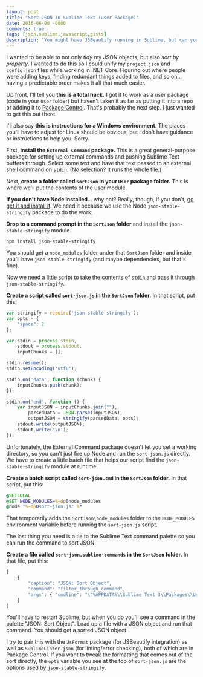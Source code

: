 ```yaml
---
layout: post
title: "Sort JSON in Sublime Text (User Package)"
date: 2016-06-08 -0800
comments: true
tags: [json,sublime,javascript,gists]
description: "You might have JSBeautify running in Sublime, but can you sort your JSON objects? Now you can."
---
```

I wanted to be able to not only _tidy_ my JSON objects, but also _sort by property_. I wanted to do this so I could unify my `project.json` and `config.json` files while working in .NET Core. Figuring out where people were adding keys, finding redundant things added to files, and so on... having a predictable order makes it all that much easier.

Up front, I'll tell you **this is a total hack.** I got it to work as a user package (code in your `User` folder) but haven't taken it as far as putting it into a repo or adding it to [Package Control](https://packagecontrol.io/). That's probably the next step. I just wanted to get this out there.

I'll also say **this is instructions for a Windows environment**. The places you'll have to adjust for Linux should be obvious, but I don't have guidance or instructions to help you. Sorry.

First, **install the `External Command` package.** This is a great general-purpose package for setting up external commands and pushing Sublime Text buffers through. Select some text and have that text passed to an external shell command on `stdin`. (No selection? It runs the whole file.)

Next, **create a folder called `SortJson` in your `User` package folder.** This is where we'll put the contents of the user module.

**If you don't have Node installed**... why not? Really, though, if you don't, [go get it and install it](https://nodejs.org/). We need it because we use the Node `json-stable-stringify` package to do the work.

**Drop to a command prompt in the `SortJson` folder** and install the `json-stable-stringify` module.

```
npm install json-stable-stringify
```

You should get a `node_modules` folder under that `SortJson` folder and inside you'll have `json-stable-stringify` (and maybe dependencies, but that's fine).

Now we need a little script to take the contents of `stdin` and pass it through `json-stable-stringify`.

**Create a script called `sort-json.js` in the `SortJson` folder.** In that script, put this:

```js
var stringify = require('json-stable-stringify');
var opts = {
    "space": 2
};

var stdin = process.stdin,
    stdout = process.stdout,
    inputChunks = [];

stdin.resume();
stdin.setEncoding('utf8');

stdin.on('data', function (chunk) {
    inputChunks.push(chunk);
});

stdin.on('end', function () {
    var inputJSON = inputChunks.join(""),
        parsedData = JSON.parse(inputJSON),
        outputJSON = stringify(parsedData, opts);
    stdout.write(outputJSON);
    stdout.write('\n');
});
```

Unfortunately, the External Command package doesn't let you set a working directory, so you can't just fire up Node and run the `sort-json.js` directly. We have to create a little batch file that helps our script find the `json-stable-stringify` module at runtime.

**Create a batch script called `sort-json.cmd` in the `SortJson` folder.** In that script, put this:

```bat
@SETLOCAL
@SET NODE_MODULES=%~dp0node_modules
@node "%~dp0sort-json.js" %*
```

That temporarily adds the `SortJson\node_modules` folder to the `NODE_MODULES` environment variable before running the `sort-json.js` script.

The last thing you need is a tie to the Sublime Text command palette so you can run the command to sort JSON.

**Create a file called `sort-json.sublime-commands` in the `SortJson` folder.** In that file, put this:

```js
[
    {
        "caption": "JSON: Sort Object",
        "command": "filter_through_command",
        "args": { "cmdline": "\"%APPDATA%\\Sublime Text 3\\Packages\\User\\SortJson\\sort-json.cmd\"" }
    }
]
```

You'll have to restart Sublime, but when you do you'll see a command in the palette "JSON: Sort Object". Load up a file with a JSON object and run that command. You should get a sorted JSON object.

I try to pair this with the `JsFormat` package (for JSBeautify integration) as well as `SublimeLinter-json` (for linting/error checking), both of which are in Package Control. If you want to tweak the formatting that comes out of the sort directly, the `opts` variable you see at the top of `sort-json.js` are the options [used by `json-stable-stringify`](https://github.com/substack/json-stable-stringify).